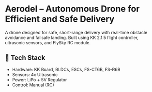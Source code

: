 # Aerodel – Autonomous Drone for Efficient and Safe Delivery

A drone designed for safe, short-range delivery with real-time obstacle avoidance and failsafe landing. Built using KK 2.1.5 flight controller, ultrasonic sensors, and FlySky RC module.

## 🔧 Tech Stack
- Hardware: KK Board, BLDCs, ESCs, FS-CT6B, FS-R6B
- Sensors: 4x Ultrasonic
- Power: LiPo + 5V Regulator
- Control: Manual (RC)
